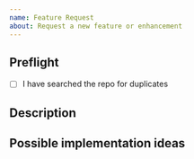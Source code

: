 ```yaml
---
name: Feature Request
about: Request a new feature or enhancement
---
```


## Preflight
- [ ] I have searched the repo for duplicates

##  Description

## Possible implementation ideas
